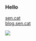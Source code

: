
<h3>Hello</h3>

[sen.cat](https://sen.cat)  
[blog.sen.cat](https://blog.sen.cat)

![](https://github-readme-streak-stats.herokuapp.com/?user=That-Thing&theme=react&hide_border=true)<br/>

